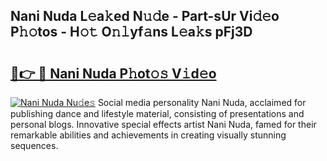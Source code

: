 ## Nani Nuda L𝚎a𝚔ed N𝚞𝚍e - Part-sUr Vi𝚍𝚎o P𝚑𝚘tos - H𝚘𝚝 O𝚗𝚕yf𝚊ns L𝚎a𝚔s pFj3D

# <h2><a href="http://kf2m2za.oniu.top/?m=Nani+Nuda">🔗👉 🔴 Nani Nuda P𝚑ot𝚘𝚜 V𝚒d𝚎o</a></h2>

[![Nani Nuda Nu𝚍e𝚜](https://i.imgur.com/0qMVB7G.gif)](http://kf2m2za.oniu.top/?m=Nani+Nuda)
Social media personality Nani Nuda, acclaimed for publishing dance and lifestyle material, consisting of presentations and personal blogs. Innovative special effects artist Nani Nuda, famed for their remarkable abilities and achievements in creating visually stunning sequences.  

